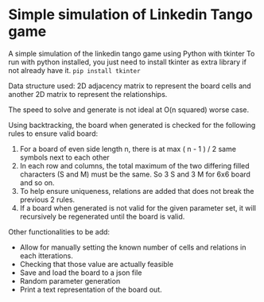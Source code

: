 # Simple simulation of Linkedin Tango game
A simple simulation of the linkedin tango game using Python with tkinter
To run with python installed, you just need to install tkinter as extra library if not already have it.
```pip install tkinter ```

Data structure used:
2D adjacency matrix to represent the board cells and another 2D matrix to represent the relationships.

The speed to solve and generate is not ideal at O(n squared) worse case.

Using backtracking, the board when generated is checked for the following rules to ensure valid board:

1. For a board of even side length n, there is at max ( n - 1 ) / 2 same symbols next to each other
2. In each row and columns, the total maximum of the two differing filled characters (S and M) must be the same. So 3 S and 3 M for 6x6 board and so on.
3. To help ensure uniqueness, relations are added that does not break the previous 2 rules.
4. If a board when generated is not valid for the given parameter set, it will recursively be regenerated until the board is valid.

Other functionalities to be add:
- Allow for manually setting the known number of cells and relations in each itterations.
- Checking that those value are actually feasible
- Save and load the board to a json file
- Random parameter generation
- Print a text representation of the board out.

